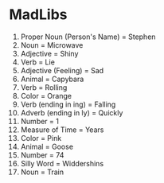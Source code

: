 # MadLibs

1. Proper Noun (Person's Name) = Stephen
2. Noun = Microwave
3. Adjective = Shiny
4. Verb = Lie
5. Adjective (Feeling) = Sad
6. Animal = Capybara
7. Verb = Rolling
8. Color = Orange
9. Verb (ending in ing) = Falling
10. Adverb (ending in ly) = Quickly
11. Number = 1
12. Measure of Time = Years
13. Color = Pink
14. Animal = Goose
15. Number = 74
16. Silly Word = Widdershins
17. Noun = Train
